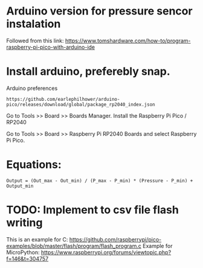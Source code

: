 # Arduino version for pressure sencor instalation
Followed from this link:
https://www.tomshardware.com/how-to/program-raspberry-pi-pico-with-arduino-ide

# Install arduino, preferebly snap.
Arduino preferences
```
https://github.com/earlephilhower/arduino-pico/releases/download/global/package_rp2040_index.json
```

Go to Tools >>  Board >> Boards Manager. 
Install the Raspberry Pi Pico / RP2040

Go to Tools >> Board >> Raspberry Pi RP2040 Boards and select Raspberry Pi Pico.

# Equations:
```
Output = (Out_max - Out_min) / (P_max - P_min) * (Pressure - P_min) + Output_min
```

# TODO: Implement to csv file flash writing
This is an example for C:
https://github.com/raspberrypi/pico-examples/blob/master/flash/program/flash_program.c
Example for MicroPython:
https://www.raspberrypi.org/forums/viewtopic.php?f=146&t=304757
